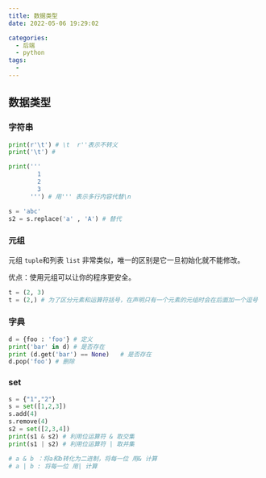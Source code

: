 ```yaml
---
title: 数据类型
date: 2022-05-06 19:29:02

categories:
  - 后端
  - python
tags:
  - 
---
```


## 数据类型

### 字符串

```python
print(r'\t') # \t  r''表示不转义
print('\t') # 

print('''
        1
        2
        3
      ''') # 用''' 表示多行内容代替\n

s = 'abc'
s2 = s.replace('a' , 'A') # 替代
```

### 元组

元组 `tuple`和列表 `list` 非常类似，唯一的区别是它一旦初始化就不能修改。

优点：使用元组可以让你的程序更安全。

```python
t = (2, 3) 
t = (2,) # 为了区分元素和运算符括号，在声明只有一个元素的元组时会在后面加一个逗号
```

### 字典

```python
d = {foo : 'foo'} # 定义
print('bar' in d) # 是否存在
print (d.get('bar') == None)   # 是否存在
d.pop('foo') # 删除 

```

### set

```python
s = {"1","2"}
s = set([1,2,3])
s.add(4)
s.remove(4)
s2 = set([2,3,4])
print(s1 & s2) # 利用位运算符 & 取交集
print(s1 | s2) # 利用位运算符 | 取并集

# a & b ：将a和b转化为二进制，将每一位 用& 计算
# a | b : 将每一位 用| 计算

```
